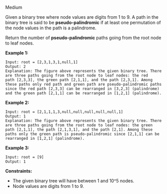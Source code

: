 Medium

Given a binary tree where node values are digits from 1 to 9. A path in the binary tree is said to be **pseudo-palindromic** if at least one permutation of the node values in the path is a palindrome.

Return the number of **pseudo-palindromic** paths going from the root node to leaf nodes.

 

**Example 1:**


```
Input: root = [2,3,1,3,1,null,1]
Output: 2 
Explanation: The figure above represents the given binary tree. There are three paths going from the root node to leaf nodes: the red
path [2,3,3], the green path [2,1,1], and the path [2,3,1]. Among these paths only red path and green path are pseudo-palindromic paths
since the red path [2,3,3] can be rearranged in [3,2,3] (palindrome) and the green path [2,1,1] can be rearranged in [1,2,1] (palindrome).
```
**Example 2:**


```
Input: root = [2,1,1,1,3,null,null,null,null,null,1]
Output: 1 
Explanation: The figure above represents the given binary tree. There are three paths going from the root node to leaf nodes: the green
path [2,1,1], the path [2,1,3,1], and the path [2,1]. Among these paths only the green path is pseudo-palindromic since [2,1,1] can be
rearranged in [1,2,1] (palindrome).
```
**Example 3:**
```
Input: root = [9]
Output: 1
```

**Constraints:**

- The given binary tree will have between 1 and 10^5 nodes.
- Node values are digits from 1 to 9.

